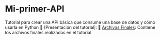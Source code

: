 # Mi-primer-API
Tutorial para crear una API básica que consume una base de datos y cómo usarla en Python
:file_folder: [Presentación del tutorial]:
:file_folder: [Archivos Finales](https://github.com/JonathanGGB/Mi-primer-API/tree/main/ClasePOO): Contiene los archivos finales realizados en el tutorial.
